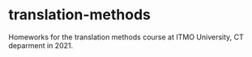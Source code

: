 # translation-methods

Homeworks for the translation methods course at ITMO University, CT deparment in 2021.
